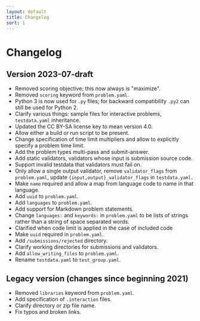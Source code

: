 ```yaml
---
layout: default
title: Changelog
sort: 1
---
```


# Changelog

## Version 2023-07-draft

- Removed scoring objective; this now always is "maximize".
- Removed `scoring` keyword from `problem.yaml`.
- Python 3 is now used for `.py` files; for backward compatibility
  `.py2` can still be used for Python 2.
- Clarify various things: sample files for interactive problems,
  `testdata.yaml` inheritance.
- Updated the CC BY-SA license key to mean version 4.0.
- Allow either a build or run script to be present.
- Change specification of time limit multipliers and allow to
  explicitly specify a problem time limit.
- Add the problem types multi-pass and submit-answer.
- Add static validators, validators whose input is submission source code.
- Support invalid testdata that validators must fail on.
- Only allow a single output validator, remove `validator_flags` from
  `problem.yaml`, update `{input,output}_validator_flags` in
  `testdata.yaml`.
- Make `name` required and allow a map from language code to name in that language.
- Add `uuid` to `problem.yaml`.
- Add `languages` to `problem.yaml`.
- Add support for Markdown problem statements.
- Change `languages:` and `keywords:` in `problem.yaml` to be lists of strings
  rather than a string of space separated words.
- Clarified when code limit is applied in the case of included code
- Make `uuid` required in `problem.yaml`.
- Add `/submissions/rejected` directory.
- Clarify working directories for submissions and validators.
- Add `allow_writing_files` to `problem.yaml`.
- Rename `testdata.yaml` to `test_group.yaml`.

## Legacy version (changes since beginning 2021)

- Removed `libraries` keyword from `problem.yaml`.
- Add specification of `.interaction` files.
- Clarify directory or zip file name.
- Fix typos and broken links.
